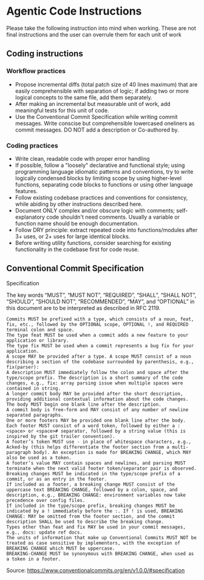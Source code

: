 # Agentic Code Instructions

Please take the following instruction into mind when working.
These are not final instructions and the user can overrule them for each unit of work

## Coding instructions

### Workflow practices

- Propose incremental diffs (total patch size of 40 lines maximum) that are easily comprehensible with separation of logic; if adding two or more logical concepts to the same file, add them separately.
- After making an incremental but measurable unit of work, add meaningful tests for this unit of code.
- Use the Conventional Commit Specification while writing commit messages. Write conscise but comprehensible lowercased oneliners as commit messages. DO NOT add a description or Co-authored by.

### Coding practices

- Write clean, readable code with proper error handling
- If possible, follow a "loosely" declarative and functional style; using programming language idiomatic patterns and conventions,
  try to write logically condensed blocks by limiting scope by using higher-level functions, separating code blocks to functions or using other language features.
- Follow existing codebase practices and conventions for consistency, while abiding by other instructions described here.
- Document ONLY complex and/or obscure logic with comments; self-explanatory code shouldn't need comments. Usually a variable or function name should be enough documentation.
- Follow DRY principle: extract repeated code into functions/modules after 3+ uses, or 2+ uses for large identical blocks.
- Before writing utility functions, consider searching for existing functionality in the codebase first for code reuse.

## Conventional Commit Specification

Specification

The key words “MUST”, “MUST NOT”, “REQUIRED”, “SHALL”, “SHALL NOT”, “SHOULD”, “SHOULD NOT”, “RECOMMENDED”, “MAY”, and “OPTIONAL” in this document are to be interpreted as described in RFC 2119.

    Commits MUST be prefixed with a type, which consists of a noun, feat, fix, etc., followed by the OPTIONAL scope, OPTIONAL !, and REQUIRED terminal colon and space.
    The type feat MUST be used when a commit adds a new feature to your application or library.
    The type fix MUST be used when a commit represents a bug fix for your application.
    A scope MAY be provided after a type. A scope MUST consist of a noun describing a section of the codebase surrounded by parenthesis, e.g., fix(parser):
    A description MUST immediately follow the colon and space after the type/scope prefix. The description is a short summary of the code changes, e.g., fix: array parsing issue when multiple spaces were contained in string.
    A longer commit body MAY be provided after the short description, providing additional contextual information about the code changes. The body MUST begin one blank line after the description.
    A commit body is free-form and MAY consist of any number of newline separated paragraphs.
    One or more footers MAY be provided one blank line after the body. Each footer MUST consist of a word token, followed by either a :<space> or <space># separator, followed by a string value (this is inspired by the git trailer convention).
    A footer’s token MUST use - in place of whitespace characters, e.g., Acked-by (this helps differentiate the footer section from a multi-paragraph body). An exception is made for BREAKING CHANGE, which MAY also be used as a token.
    A footer’s value MAY contain spaces and newlines, and parsing MUST terminate when the next valid footer token/separator pair is observed.
    Breaking changes MUST be indicated in the type/scope prefix of a commit, or as an entry in the footer.
    If included as a footer, a breaking change MUST consist of the uppercase text BREAKING CHANGE, followed by a colon, space, and description, e.g., BREAKING CHANGE: environment variables now take precedence over config files.
    If included in the type/scope prefix, breaking changes MUST be indicated by a ! immediately before the :. If ! is used, BREAKING CHANGE: MAY be omitted from the footer section, and the commit description SHALL be used to describe the breaking change.
    Types other than feat and fix MAY be used in your commit messages, e.g., docs: update ref docs.
    The units of information that make up Conventional Commits MUST NOT be treated as case sensitive by implementors, with the exception of BREAKING CHANGE which MUST be uppercase.
    BREAKING-CHANGE MUST be synonymous with BREAKING CHANGE, when used as a token in a footer.

Source: https://www.conventionalcommits.org/en/v1.0.0/#specification
